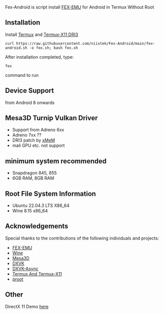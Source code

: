 Fex-Android is script install [FEX-EMU](https://github.com/FEX-Emu/FEX) for Android in Termux Without Root

## Installation
Install [Termux](https://github.com/termux/termux-app/releases/download/v0.118.0/termux-app_v0.118.0+github-debug_arm64-v8a.apk) and [Termux-X11 DRI3](https://github.com/termux/termux-x11/releases/download/nightly/app-arm64-v8a-debug.apk)
```
curl https://raw.githubusercontent.com/niixtek/Fex-Android/main/fex-android.sh -o fex.sh; bash fex.sh
```
After installation completed, type:
```
fex
```
command to run
## Device Support
from Android 8 onwards
## Mesa3D Turnip Vulkan Driver
- Support from Adreno 6xx
- Adreno 7xx ??
- DRI3 patch by [xMeM](https://github.com/xMeM/termux-packages/tree/master/packages/mesa)
- mali GPU etc. not support
## minimum system recommended
- Snapdragon 845, 855
- 6GB RAM, 8GB RAM
## Root File System Information
- Ubuntu 22.04.3 LTS X86_64
- Wine 8.15 x86_64
## Acknowledgements
Special thanks to the contributions of the following individuals and projects:
- [FEX-EMU](https://github.com/FEX-Emu/FEX)
- [Wine](https://gitlab.winehq.org/wine/wine)
- [Mesa3D](https://www.mesa3d.org/)
- [DXVK](https://github.com/doitsujin/dxvk)
- [DXVK-Async](https://github.com/Sporif/dxvk-async)
- [Termux And Termux-X11](https://github.com/termux)
- [proot](https://github.com/proot-me/proot)
## Other
DirectX 11 Demo [here](https://github.com/guitarfreak/DirectX-11-Demo/releases/tag/v0.6.3)


